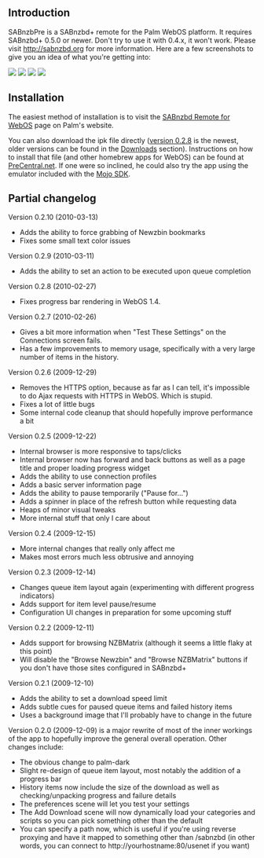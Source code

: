 Introduction
------------

SABnzbPre is a SABnzbd+ remote for the Palm WebOS platform. It requires SABnzbd+ 0.5.0 or newer. Don't try to use it with 0.4.x, it won't work. Please visit http://sabnzbd.org for more information. Here are a few screenshots to give you an idea of what you're getting into:

![](http://dl.dropbox.com/u/282415/SABnzbPre/027-queue.png) ![](http://dl.dropbox.com/u/282415/SABnzbPre/0210-add-nzb.png) ![](http://dl.dropbox.com/u/282415/SABnzbPre/027-connections.png) ![](http://dl.dropbox.com/u/282415/SABnzbPre/027-server-info.png)

Installation
------------
The easiest method of installation is to visit the [SABnzbd Remote for WebOS](http://developer.palm.com/webChannel/index.php?packageid=com.davehayes.sabnzbpre) page on Palm's website.

You can also download the ipk file directly ([version 0.2.8](http://github.com/downloads/daveisadork/SABnzbPre/com.davehayes.sabnzbpre_0.2.8_all.ipk) is the newest, older versions can be found in the [Downloads](http://github.com/daveisadork/SABnzbPre/downloads) section). Instructions on how to install that file (and other homebrew apps for WebOS) can be found at [PreCentral.net](http://www.precentral.net/how-to-install-homebrew-apps). If one were so inclined, he could also try the app using the emulator included with the [Mojo SDK](http://developer.palm.com/index.php?option=com_ajaxregister&view=register&sdkdownload). 

Partial changelog
-----------------

Version 0.2.10 (2010-03-13)

* Adds the ability to force grabbing of Newzbin bookmarks
* Fixes some small text color issues

Version 0.2.9 (2010-03-11)

* Adds the ability to set an action to be executed upon queue completion

Version 0.2.8 (2010-02-27)

* Fixes progress bar rendering in WebOS 1.4.

Version 0.2.7 (2010-02-26)

* Gives a bit more information when "Test These Settings" on the Connections screen fails.
* Has a few improvements to memory usage, specifically with a very large number of items in the history.

Version 0.2.6 (2009-12-29)

* Removes the HTTPS option, because as far as I can tell, it's impossible to do Ajax requests with HTTPS in WebOS. Which is stupid.
* Fixes a lot of little bugs
* Some internal code cleanup that should hopefully improve performance a bit

Version 0.2.5 (2009-12-22)

* Internal browser is more responsive to taps/clicks 
* Internal browser now has forward and back buttons as well as a page title and proper loading progress widget
* Adds the ability to use connection profiles  
* Adds a basic server information page
* Adds the ability to pause temporarily ("Pause for...")
* Adds a spinner in place of the refresh button while requesting data
* Heaps of minor visual tweaks
* More internal stuff that only I care about

Version 0.2.4 (2009-12-15)

* More internal changes that really only affect me
* Makes most errors much less obtrusive and annoying

Version 0.2.3 (2009-12-14)

* Changes queue item layout again (experimenting with different progress indicators)
* Adds support for item level pause/resume
* Configuration UI changes in preparation for some upcoming stuff

Version 0.2.2 (2009-12-11)

* Adds support for browsing NZBMatrix (although it seems a little flaky at this point)
* Will disable the "Browse Newzbin" and "Browse NZBMatrix" buttons if you don't have those sites configured in SABnzbd+

Version 0.2.1 (2009-12-10)

* Adds the ability to set a download speed limit
* Adds subtle cues for paused queue items and failed history items
* Uses a background image that I'll probably have to change in the future

Version 0.2.0 (2009-12-09) is a major rewrite of most of the inner workings of the app to hopefully improve the general overall operation. Other changes include:

* The obvious change to palm-dark
* Slight re-design of queue item layout, most notably the addition of a progress bar
* History items now include the size of the download as well as checking/unpacking progress and failure details
* The preferences scene will let you test your settings
* The Add Download scene will now dynamically load your categories and scripts so you can pick something other than the default
* You can specify a path now, which is useful if you're using reverse proxying and have it mapped to something other than /sabnzbd (in other words, you can connect to http://yourhostname:80/usenet if you want)
